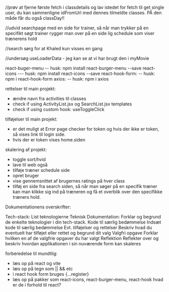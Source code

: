 <!-- HUSK AT COMMITE TIL MAIN BRANCH TORSDAG kl 14!! -->
//prøv at fjerne første fetch i classdetails og lav istedet for fetch til get single user, du kan sammenligne idFromUrl med dennes tilmeldte classes. PÅ den måde får du også classDay!!

//udvid searchpage med en side for trainer, så når man trykker på en specifikt søgt trainer rygger man over på en side lig schedule som viser trænerens hold

//search sørg for at Khaled kun visses en gang

//undersøg useLoaderData - jeg kan se at vi har brugt den i myMovie


react-buger-menu
-- husk: npm install react-burger-menu --save
react-icons
--- husk: npm install react-icons --save
react-hook-form: 
-- husk: npm i react-hook-form
axios:
-- husk: npm i axios

rettelser til main projekt:
- ændre navn fra activities til classes
- check if using ActivityList.jsx og SearchList.jsx templates
- check if using custom hook: useToggleClick

tilføjelser til main projekt: 
- er det muligt at Error page checker for token og hvis der ikke er token, så vises link til login side.
- hvis der er token vises home.siden

skalering af projekt:
- toggle sort/hvid
- lave til web også
- tilføje træner schedule side
- opret bruger
- vise gennemsnittet af brugernes ratings på hver class
- tilføj en side fra search siden, så når man søger på en specifik træner kan man klikke sig ind på træneren og få et overblik over den specifikke træners hold.

Dokumentationens overskrifter:
 
Tech-stack:
List teknologierne
Teknisk Dokumentation:
Forklar og begrund de enkelte teknologier i din tech-stack.
Kode til særlig bedømmelse
Indsæt kode til særlig bedømmelse
Evt. tilføjelser og rettelser
Beskriv hvad du eventuelt har tilføjet eller rettet og begrund dit valg
Valgfri opgave
Forklar hvilken en af de valgfrie opgaver du har valgt
Reflektion
Reflekter over og beskriv hvordan applikationen i sin nuværende form kan skaleres




forberedelse til mundtlig:
- læs op på react og vite
- læs op på tegn som || && etc
- i react hook form bruges {...register}
- læs op på pakker som react-icons, react-burger-menu, react-hook hvad er de i forhold til react?

